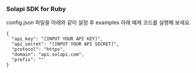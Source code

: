 ### Solapi SDK for Ruby 

config.json 파일을 아래와 같이 설정 후 examples 아래 예제 코드를 실행해 보세요.
```
{
  "api_key": "[INPUT YOUR API KEY]",
  "api_secret": "[INPUT YOUR API SECRET]",
  "protocol": "https",
  "domain": "api.solapi.com",
  "prefix": ""
}
```
